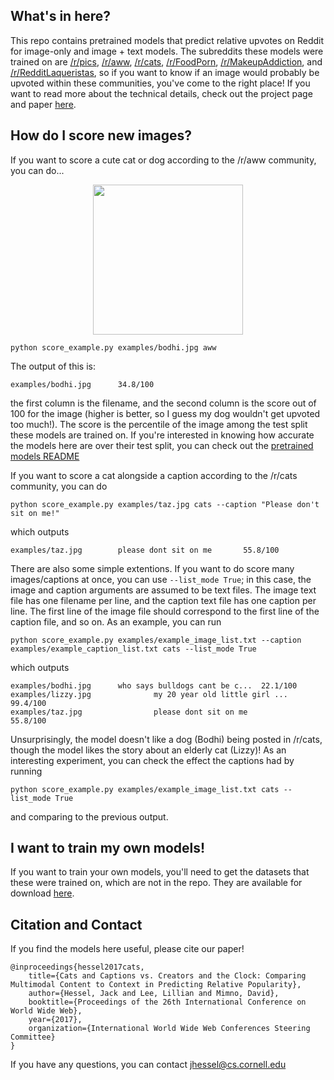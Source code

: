 ## What's in here?

This repo contains pretrained models that predict relative upvotes on
Reddit for image-only and image + text models. The subreddits these
models were trained on are [/r/pics](https://www.reddit.com/r/pics/),
[/r/aww](https://www.reddit.com/r/aww/),
[/r/cats](https://www.reddit.com/r/cats/),
[/r/FoodPorn](https://www.reddit.com/r/FoodPorn/),
[/r/MakeupAddiction](https://www.reddit.com/r/MakeupAddiction/), and
[/r/RedditLaqueristas](https://www.reddit.com/r/RedditLaqueristas/),
so if you want to know if an image would probably be upvoted within
these communities, you've come to the right place! If you want to read
more about the technical details, check out the project page and paper
[here](https://www.cs.cornell.edu/~jhessel/cats/cats.html).

## How do I score new images?

If you want to score a cute cat or dog according to the /r/aww
community, you can do...
<center>
<img src="https://github.com/jmhessel/catrank/blob/master/examples/bodhi.jpg?raw=true" style="width:240px">
</center>

```
python score_example.py examples/bodhi.jpg aww
```

The output of this is:
```
examples/bodhi.jpg		34.8/100
```

the first column is the filename, and the second column is the score
out of 100 for the image (higher is better, so I guess my dog wouldn't
get upvoted too much!). The score is the percentile of the image among
the test split these models are trained on. If you're interested in
knowing how accurate the models here are over their test split, you
can check out the [pretrained models README]()

If you want to score a cat alongside a caption according to the
/r/cats community, you can do

```
python score_example.py examples/taz.jpg cats --caption "Please don't sit on me!"
```

which outputs
```
examples/taz.jpg		please dont sit on me		55.8/100
```

There are also some simple extentions. If you want to do score many
images/captions at once, you can use `--list_mode True`; in this case,
the image and caption arguments are assumed to be text files. The
image text file has one filename per line, and the caption text file
has one caption per line. The first line of the image file should
correspond to the first line of the caption file, and so on. As an
example, you can run

```
python score_example.py examples/example_image_list.txt --caption examples/example_caption_list.txt cats --list_mode True
```

which outputs
```
examples/bodhi.jpg		who says bulldogs cant be c...	22.1/100
examples/lizzy.jpg            	my 20 year old little girl ...	99.4/100
examples/taz.jpg              	please dont sit on me         	55.8/100
```

Unsurprisingly, the model doesn't like a dog (Bodhi) being posted in
/r/cats, though the model likes the story about an elderly cat
(Lizzy)! As an interesting experiment, you can check the effect the captions
had by running

```
python score_example.py examples/example_image_list.txt cats --list_mode True
```

and comparing to the previous output.

## I want to train my own models!

If you want to train your own models, you'll need to get the datasets
that these were trained on, which are not in the repo. They are
available for download
[here](https://www.cs.cornell.edu/~jhessel/cats/cats.html).

## Citation and Contact

If you find the models here useful, please cite our paper!

```
@inproceedings{hessel2017cats,
	title={Cats and Captions vs. Creators and the Clock: Comparing Multimodal Content to Context in Predicting Relative Popularity},
	author={Hessel, Jack and Lee, Lillian and Mimno, David},
	booktitle={Proceedings of the 26th International Conference on World Wide Web},
	year={2017},
	organization={International World Wide Web Conferences Steering Committee}
}
```

If you have any questions, you can contact jhessel@cs.cornell.edu